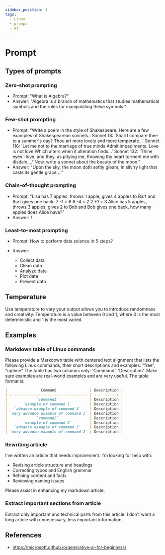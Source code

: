 ```yaml
---
sidebar_position: 4
tags:
  - Linux
  - prompt
  - ai
---
```


# Prompt

## Types of prompts

### Zero-shot prompting

* Prompt: "What is Algebra?"
* Answer: "Algebra is a branch of mathematics that studies mathematical symbols and the rules for manipulating these symbols."

### Few-shot prompting

* Prompt: "Write a poem in the style of Shakespeare. Here are a few examples of Shakespearean sonnets.: Sonnet 18: 'Shall I compare thee to a summer's day? Thou art more lovely and more temperate...'
Sonnet 116: 'Let me not to the marriage of true minds Admit impediments. Love is not love Which alters when it alteration finds...'
Sonnet 132: 'Thine eyes I love, and they, as pitying me, Knowing thy heart torment me with disdain,...' Now, write a sonnet about the beauty of the moon."
* Answer: "Upon the sky, the moon doth softly gleam, In silv'ry light that casts its gentle grace,..."

### Chain-of-thought prompting

* Prompt: "Lisa has 7 apples, throws 1 apple, gives 4 apples to Bart and Bart gives one back: 7 -1 = 6 6 -4 = 2 2 +1 = 3
Alice has 5 apples, throws 3 apples, gives 2 to Bob and Bob gives one back, how many apples does Alice have?"
* Answer: 1

### Least-to-most prompting

* Prompt: How to perform data science in 5 steps?

* Answer:
  * Collect data
  * Clean data
  * Analyze data
  * Plot data
  * Present data

## Temperature

Use temperature to vary your output allows you to introduce randomness and creativity. Temperature is a value between 0 and 1, where 0 is the most deterministic and 1 is the most varied.

## Examples

### Markdown table of Linux commands

Please provide a Markdown table with centered text alignment that lists the following Linux commands, their short descriptions and examples: "free", "uptime"
The table has two columns only: 'Command', 'Description'.
Make sure examples are real-world examples and are very useful.
The table format is:

```markdown
|               Command               | Description |
| :---------------------------------: | :---------: |
|             `command1`              | Description |
|       `example of command 1`        | Description |
|   `advance example of command 1`    | Description |
| `very advance example of command 1` | Description |
|             `command2`              | Description |
|       `example of command 2`        | Description |
|   `advance example of command 2`    | Description |
| `very advance example of command 2` | Description |
```

### Rewriting artiicle

I've written an article that needs improvement. I'm looking for help with:

* Revising article structure and headings
* Correcting typos and English grammar
* Refining content and facts
* Reviewing naming issues

Please assist in enhancing my markdown article.

### Extract important sections from article

Extract only important and technical parts from this article. I don't want a long article with unnecessary, less important information.

## References

* <https://microsoft.github.io/generative-ai-for-beginners/>
